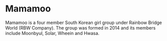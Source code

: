 # Mamamoo
Mamamoo is a four member South Korean girl group under Rainbow Bridge World (RBW Company). The group was formed in 2014 and its members include Moonbyul, Solar, Wheein and Hwasa.